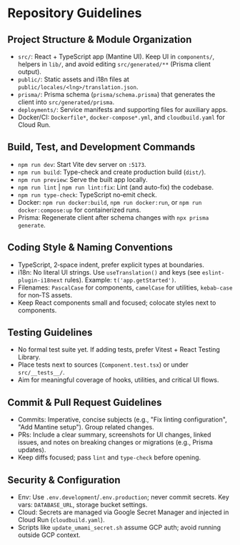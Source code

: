 # Repository Guidelines

## Project Structure & Module Organization
- `src/`: React + TypeScript app (Mantine UI). Keep UI in `components/`, helpers in `lib/`, and avoid editing `src/generated/**` (Prisma client output).
- `public/`: Static assets and i18n files at `public/locales/<lng>/translation.json`.
- `prisma/`: Prisma schema (`prisma/schema.prisma`) that generates the client into `src/generated/prisma`.
- `deployments/`: Service manifests and supporting files for auxiliary apps.
- Docker/CI: `Dockerfile*`, `docker-compose*.yml`, and `cloudbuild.yaml` for Cloud Run.

## Build, Test, and Development Commands
- `npm run dev`: Start Vite dev server on `:5173`.
- `npm run build`: Type-check and create production build (`dist/`).
- `npm run preview`: Serve the built app locally.
- `npm run lint` | `npm run lint:fix`: Lint (and auto-fix) the codebase.
- `npm run type-check`: TypeScript no‑emit check.
- Docker: `npm run docker:build`, `npm run docker:run`, or `npm run docker:compose:up` for containerized runs.
- Prisma: Regenerate client after schema changes with `npx prisma generate`.

## Coding Style & Naming Conventions
- TypeScript, 2‑space indent, prefer explicit types at boundaries.
- i18n: No literal UI strings. Use `useTranslation()` and keys (see `eslint-plugin-i18next` rules). Example: `t('app.getStarted')`.
- Filenames: `PascalCase` for components, `camelCase` for utilities, `kebab-case` for non‑TS assets.
- Keep React components small and focused; colocate styles next to components.

## Testing Guidelines
- No formal test suite yet. If adding tests, prefer Vitest + React Testing Library.
- Place tests next to sources (`Component.test.tsx`) or under `src/__tests__/`.
- Aim for meaningful coverage of hooks, utilities, and critical UI flows.

## Commit & Pull Request Guidelines
- Commits: Imperative, concise subjects (e.g., "Fix linting configuration", "Add Mantine setup"). Group related changes.
- PRs: Include a clear summary, screenshots for UI changes, linked issues, and notes on breaking changes or migrations (e.g., Prisma updates).
- Keep diffs focused; pass `lint` and `type-check` before opening.

## Security & Configuration
- Env: Use `.env.development`/`.env.production`; never commit secrets. Key vars: `DATABASE_URL`, storage bucket settings.
- Cloud: Secrets are managed via Google Secret Manager and injected in Cloud Run (`cloudbuild.yaml`).
- Scripts like `update_umami_secret.sh` assume GCP auth; avoid running outside GCP context.

